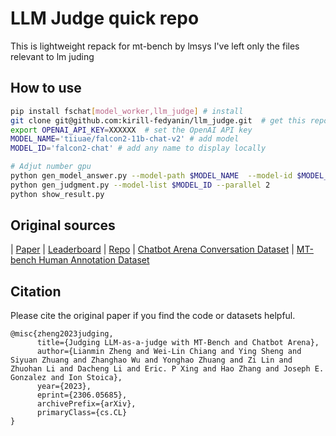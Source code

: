 # LLM Judge quick repo
This is lightweight repack for mt-bench by lmsys
I've left only the files relevant to lm juding


## How to use
```bash
pip install fschat[model_worker,llm_judge] # install
git clone git@github.com:kirill-fedyanin/llm_judge.git  # get this repo
export OPENAI_API_KEY=XXXXXX  # set the OpenAI API key
MODEL_NAME='tiiuae/falcon2-11b-chat-v2' # add model
MODEL_ID='falcon2-chat' # add any name to display locally

# Adjut number gpu
python gen_model_answer.py --model-path $MODEL_NAME  --model-id $MODEL_ID   --num-gpus-total 4
python gen_judgment.py --model-list $MODEL_ID --parallel 2
python show_result.py
```


## Original sources
| [Paper](https://arxiv.org/abs/2306.05685) | [Leaderboard](https://huggingface.co/spaces/lmsys/chatbot-arena-leaderboard) | [Repo](https://github.com/lm-sys/FastChat/) | [Chatbot Arena Conversation Dataset](https://huggingface.co/datasets/lmsys/chatbot_arena_conversations) | [MT-bench Human Annotation Dataset](https://huggingface.co/datasets/lmsys/mt_bench_human_judgments)


## Citation
Please cite the original paper if you find the code or datasets helpful.
```
@misc{zheng2023judging,
      title={Judging LLM-as-a-judge with MT-Bench and Chatbot Arena}, 
      author={Lianmin Zheng and Wei-Lin Chiang and Ying Sheng and Siyuan Zhuang and Zhanghao Wu and Yonghao Zhuang and Zi Lin and Zhuohan Li and Dacheng Li and Eric. P Xing and Hao Zhang and Joseph E. Gonzalez and Ion Stoica},
      year={2023},
      eprint={2306.05685},
      archivePrefix={arXiv},
      primaryClass={cs.CL}
}
```
